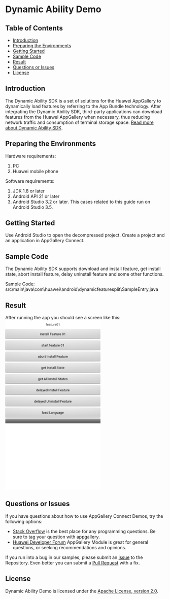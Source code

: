 # Dynamic Ability Demo

## Table of Contents

 * [Introduction](#introduction)
 * [Preparing the Environments](#preparing-the-environments)
 * [Getting Started](#getting-started)
 * [Sample Code](#sample-code)
 * [Result](#result)
 * [Questions or Issues](#questions-or-issues)
 * [License](#license)

## Introduction
The Dynamic Ability SDK is a set of solutions for the Huawei AppGallery to dynamically load features by referring to the App Bundle technology. After integrating the Dynamic Ability SDK, third-party applications can download features from the Huawei AppGallery when necessary, thus reducing network traffic and consumption of terminal storage space.
[Read more about Dynamic Ability SDK](https://developer.huawei.com/consumer/cn/doc/development/AppGallery-connect-Guides/agc-featuredelivery-introduction).

## Preparing the Environments
Hardware requirements:
1. PC
2. Huawei mobile phone

Software requirements:
1. JDK 1.8 or later
2. Android API 21 or later
3. Android Studio 3.2 or later. This cases related to this guide run on Android Studio 3.5.

## Getting Started
Use Android Studio to open the decompressed project. Create a project and an application in AppGallery Connect.

## Sample Code
The Dynamic Ability SDK supports download and install feature, get install state, abort install feature, delay uninstall feature and some other functions.

Sample Code: src\main\java\com\huawei\android\dynamicfeaturesplit\SampleEntry.java

## Result
After running the app you should see a screen like this:
<img src="assets/2020-02-29-12-14-11.png" height="534" width="300" style="max-width:100%;">

## Questions or Issues
If you have questions about how to use AppGallery Connect Demos, try the following options:
* [Stack Overflow](https://stackoverflow.com/questions/tagged/appgallery) is the best place for any programming questions. Be sure to tag your question with appgallery.
* [Huawei Developer Forum](https://forums.developer.huawei.com/forumPortal/en/home?fid=0101188387844930001) AppGallery Module is great for general questions, or seeking recommendations and opinions.

If you run into a bug in our samples, please submit an [issue](https://github.com/AppGalleryConnect/agc-demos/issues) to the Repository. Even better you can submit a [Pull Request](https://github.com/AppGalleryConnect/agc-demos/pulls) with a fix.

## License
Dynamic Ability Demo is licensed under the [Apache License, version 2.0](http://www.apache.org/licenses/LICENSE-2.0).